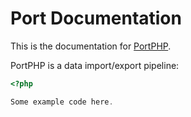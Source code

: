Port Documentation
==================

This is the documentation for [PortPHP](https://github.com/portphp/portphp).

PortPHP is a data import/export pipeline:

```php
<?php

Some example code here.
```
